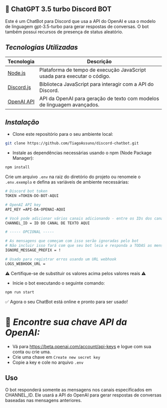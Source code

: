 ## 🤖 ChatGPT 3.5 turbo Discord BOT
Este é um ChatBot para Discord que usa a API do OpenAI  e usa o modelo de linguagem gpt-3.5-turbo para gerar respostas de conversas. O bot também possui recursos de presença de status aleatório.

## *Tecnologias Utilizadas*

| Tecnologia                 | Descrição                                                                                     |
|---------------------------|-----------------------------------------------------------------------------------------------|
| [Node.js](https://nodejs.org/)               | Plataforma de tempo de execução JavaScript usada para executar o código.                    |
| [Discord.js](https://discord.js.org/)        | Biblioteca JavaScript para interagir com a API do Discord.                                    |
| [OpenAI API](https://beta.openai.com/)       | API da OpenAI para geração de texto com modelos de linguagem avançados.                       |


## *Instalação* 

* Clone este repositório para o seu ambiente local:
```bash
git clone https://github.com/TiagoAssuno/discord-chatbot.git
```
* Instale as dependências necessárias usando o npm (Node Package Manager):
```bash
npm install
```
Crie um arquivo `.env` na raiz do diretório do projeto ou renomeie o `.env.exemplo` e defina as variáveis de ambiente necessárias:
```bash
# Discord bot token
TOKEN =TOKEN-DO-BOT-AQUI

# OpenAI API key
API_KEY =API-DA-OPENAI-AQUI

# Você pode adicionar vários canais adicionando - entre os IDs dos canais (sem espaços)
CHANNEL_ID = ID DO CANAL DE TEXTO AQUI

# ----- OPCIONAL -----

# As mensagens que começam com isso serão ignoradas pelo bot
# Não incluir isso fará com que seu bot leia e responda a TODAS as mensagens (não recomendado)
IGNORE_MESSAGE_PREFIX = !

# Usado para registrar erros usando um URL webhook 
LOGS_WEBHOOK_URL =
```
⚠ Certifique-se de substituir os valores acima pelos valores reais ⚠


* Inicie o bot executando o seguinte comando:
```bash
npm run start
```
✅ Agora o seu ChatBot está online e pronto para ser usado!
# 🔑 *Encontre sua chave API da OpenAI:*
  * Vá para https://beta.openai.com/account/api-keys e logue com sua conta ou crie uma.
  * Crie uma chave em `Create new secret key`
  * Copie a key e cole no arquivo `.env`

## Uso
O bot responderá somente as mensagens nos canais especificados em CHANNEL_ID. Ele usará a API do OpenAI para gerar respostas de conversas baseadas nas mensagens anteriores.

